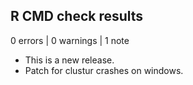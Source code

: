 ## R CMD check results

0 errors | 0 warnings | 1 note

* This is a new release.
* Patch for clustur crashes on windows.